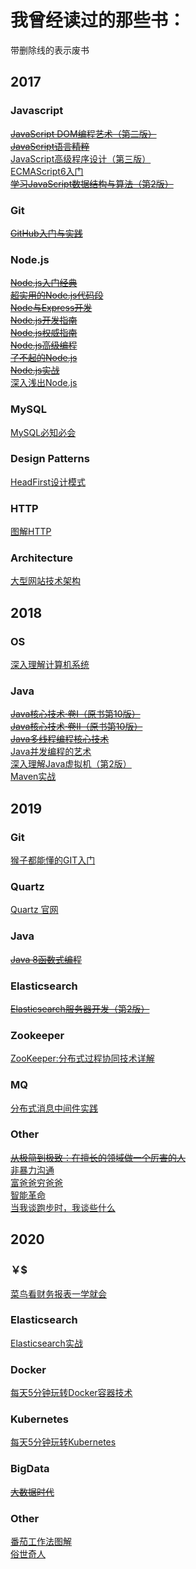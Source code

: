 # 我曾经读过的那些书：
带删除线的表示废书


## 2017

### Javascript
[~~JavaScript DOM编程艺术（第二版）~~](https://book.douban.com/subject/6038371/)   
[~~JavaScript语言精粹~~](https://book.douban.com/subject/3590768/)      
[JavaScript高级程序设计（第三版）](https://book.douban.com/subject/10546125/)  
[ECMAScript6入门](https://book.douban.com/subject/25966265/)  
[~~学习JavaScript数据结构与算法（第2版）~~](https://book.douban.com/subject/27129352/)

### Git
[~~GitHub入门与实践~~](https://book.douban.com/subject/26462816/)   

### Node.js
[~~Node.js入门经典~~](https://book.douban.com/subject/23780706/)  
[~~超实用的Node.js代码段~~](https://book.douban.com/subject/26658600/)  
[~~Node与Express开发~~](https://book.douban.com/subject/26301434/)   
[~~Node.js开发指南~~](https://book.douban.com/subject/10789820/)    
[~~Node.js权威指南~~](https://book.douban.com/subject/25892704/)  
[~~Node.js高级编程~~](https://book.douban.com/subject/25799431/)  
[~~了不起的Node.js~~](https://book.douban.com/subject/25767596/)  
[~~Node.js实战~~](https://book.douban.com/subject/25870705/)  
[深入浅出Node.js](https://book.douban.com/subject/25768396/) 

### MySQL
[MySQL必知必会](https://book.douban.com/subject/3354490/) 

### Design Patterns
[HeadFirst设计模式](https://book.douban.com/subject/2243615/)  

### HTTP
[图解HTTP](https://book.douban.com/subject/25863515/) 

### Architecture
[大型网站技术架构](https://book.douban.com/subject/25723064/)  

## 2018

### OS
[深入理解计算机系统](https://book.douban.com/subject/26912767/) 

### Java
[~~Java核心技术·卷I（原书第10版）~~](https://book.douban.com/subject/26880667/)  
[~~Java核心技术·卷II（原书第10版）~~](https://book.douban.com/subject/27165931/)  
[~~Java多线程编程核心技术~~](https://book.douban.com/subject/26555197/)  
[Java并发编程的艺术](https://book.douban.com/subject/26591326/)  
[深入理解Java虚拟机（第2版）](https://book.douban.com/subject/24722612/)   
[Maven实战](https://book.douban.com/subject/5345682/)  

## 2019

### Git  
[猴子都能懂的GIT入门](https://backlog.com/git-tutorial/cn/contents/)   

### Quartz
[Quartz 官网](http://www.quartz-scheduler.org/documentation/)

### Java
[~~Java 8函数式编程~~](https://book.douban.com/subject/26346017/)   

### Elasticsearch
[~~Elasticsearch服务器开发（第2版）~~](https://book.douban.com/subject/26318087/)

### Zookeeper
[ZooKeeper:分布式过程协同技术详解](https://book.douban.com/subject/26766807/)    

### MQ
[分布式消息中间件实践
](https://book.douban.com/subject/30337995/)    

### Other
[~~从极简到极致：在擅长的领域做一个厉害的人~~](https://book.douban.com/subject/30270124/)  
[非暴力沟通](https://book.douban.com/subject/3533221/)  
[富爸爸穷爸爸](https://book.douban.com/subject/1033778/)  
[智能革命](https://book.douban.com/subject/27017609/)  
[当我谈跑步时，我谈些什么](https://book.douban.com/subject/4872222/)   

## 2020

### ￥$
[菜鸟看财务报表一学就会
](https://book.douban.com/subject/25733327/)     

### Elasticsearch
[Elasticsearch实战
](https://book.douban.com/subject/30380439/)   

### Docker
[每天5分钟玩转Docker容器技术
](https://book.douban.com/subject/27593748/)    

### Kubernetes
[每天5分钟玩转Kubernetes](https://book.douban.com/subject/30186113/)   

### BigData
[~~大数据时代~~](https://book.douban.com/subject/20429677/)   

### Other      
[番茄工作法图解](https://book.douban.com/subject/26099295/)   
[俗世奇人](https://book.douban.com/subject/3389984/)



